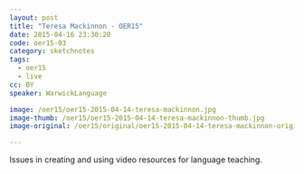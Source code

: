 ```yaml
---
layout: post
title: "Teresa Mackinnon - OER15"
date: 2015-04-16 23:30:20
code: oer15-03
category: sketchnotes
tags:
  - oer15
  - live
cc: BY
speaker: WarwickLanguage

image: /oer15/oer15-2015-04-14-teresa-mackinnon.jpg
image-thumb: /oer15/oer15-2015-04-14-teresa-mackinnon-thumb.jpg
image-original: /oer15/original/oer15-2015-04-14-teresa-mackinnon-original.jpg

---
```

Issues in creating and using video resources for language teaching.
